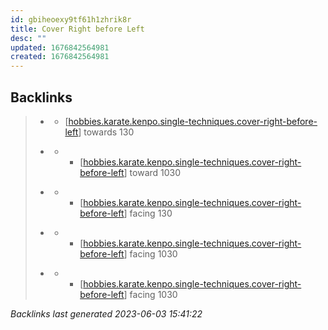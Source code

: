 ```yaml
---
id: gbiheoexy9tf61h1zhrik8r
title: Cover Right before Left
desc: ""
updated: 1676842564981
created: 1676842564981
---
```


## Backlinks

> - [](..\techniques\hobbies.karate.kenpo.techniques.shielding-hammer.md)
>   - [[hobbies.karate.kenpo.single-techniques.cover-right-before-left]] towards 130
>    
> - [](..\techniques\hobbies.karate.kenpo.techniques.twin-kimono.md)
>   - - [[hobbies.karate.kenpo.single-techniques.cover-right-before-left]] toward 1030
>    
> - [](..\techniques\lone-kimono.md)
>   - - [[hobbies.karate.kenpo.single-techniques.cover-right-before-left]] facing 130
>    
> - [](..\techniques\repeating-mace.md)
>   - - [[hobbies.karate.kenpo.single-techniques.cover-right-before-left]] facing 1030
>    
> - [](..\techniques\reversing-mace.md)
>   - - [[hobbies.karate.kenpo.single-techniques.cover-right-before-left]] facing 1030

_Backlinks last generated 2023-06-03 15:41:22_





[//begin]: # "Autogenerated link references for markdown compatibility"
[hobbies.karate.kenpo.single-techniques.cover-right-before-left]: hobbies.karate.kenpo.single-techniques.cover-right-before-left.md "Cover Right before Left"
[//end]: # "Autogenerated link references"